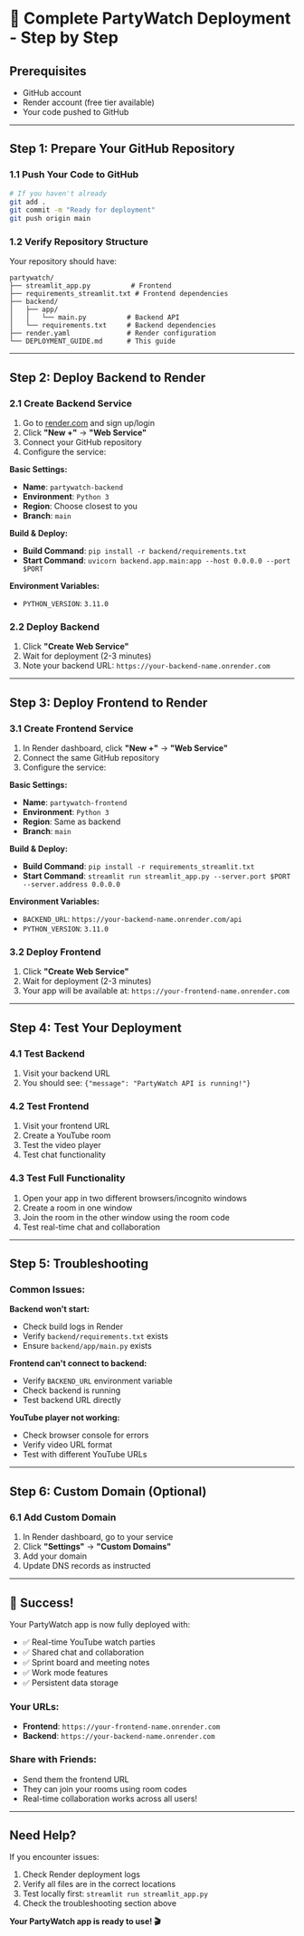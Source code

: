 # 🚀 Complete PartyWatch Deployment - Step by Step

## **Prerequisites**
- GitHub account
- Render account (free tier available)
- Your code pushed to GitHub

---

## **Step 1: Prepare Your GitHub Repository**

### 1.1 Push Your Code to GitHub
```bash
# If you haven't already
git add .
git commit -m "Ready for deployment"
git push origin main
```

### 1.2 Verify Repository Structure
Your repository should have:
```
partywatch/
├── streamlit_app.py          # Frontend
├── requirements_streamlit.txt # Frontend dependencies
├── backend/
│   ├── app/
│   │   └── main.py          # Backend API
│   └── requirements.txt     # Backend dependencies
├── render.yaml              # Render configuration
└── DEPLOYMENT_GUIDE.md      # This guide
```

---

## **Step 2: Deploy Backend to Render**

### 2.1 Create Backend Service
1. Go to [render.com](https://render.com) and sign up/login
2. Click **"New +"** → **"Web Service"**
3. Connect your GitHub repository
4. Configure the service:

**Basic Settings:**
- **Name**: `partywatch-backend`
- **Environment**: `Python 3`
- **Region**: Choose closest to you
- **Branch**: `main`

**Build & Deploy:**
- **Build Command**: `pip install -r backend/requirements.txt`
- **Start Command**: `uvicorn backend.app.main:app --host 0.0.0.0 --port $PORT`

**Environment Variables:**
- `PYTHON_VERSION`: `3.11.0`

### 2.2 Deploy Backend
1. Click **"Create Web Service"**
2. Wait for deployment (2-3 minutes)
3. Note your backend URL: `https://your-backend-name.onrender.com`

---

## **Step 3: Deploy Frontend to Render**

### 3.1 Create Frontend Service
1. In Render dashboard, click **"New +"** → **"Web Service"**
2. Connect the same GitHub repository
3. Configure the service:

**Basic Settings:**
- **Name**: `partywatch-frontend`
- **Environment**: `Python 3`
- **Region**: Same as backend
- **Branch**: `main`

**Build & Deploy:**
- **Build Command**: `pip install -r requirements_streamlit.txt`
- **Start Command**: `streamlit run streamlit_app.py --server.port $PORT --server.address 0.0.0.0`

**Environment Variables:**
- `BACKEND_URL`: `https://your-backend-name.onrender.com/api`
- `PYTHON_VERSION`: `3.11.0`

### 3.2 Deploy Frontend
1. Click **"Create Web Service"**
2. Wait for deployment (2-3 minutes)
3. Your app will be available at: `https://your-frontend-name.onrender.com`

---

## **Step 4: Test Your Deployment**

### 4.1 Test Backend
1. Visit your backend URL
2. You should see: `{"message": "PartyWatch API is running!"}`

### 4.2 Test Frontend
1. Visit your frontend URL
2. Create a YouTube room
3. Test the video player
4. Test chat functionality

### 4.3 Test Full Functionality
1. Open your app in two different browsers/incognito windows
2. Create a room in one window
3. Join the room in the other window using the room code
4. Test real-time chat and collaboration

---

## **Step 5: Troubleshooting**

### Common Issues:

**Backend won't start:**
- Check build logs in Render
- Verify `backend/requirements.txt` exists
- Ensure `backend/app/main.py` exists

**Frontend can't connect to backend:**
- Verify `BACKEND_URL` environment variable
- Check backend is running
- Test backend URL directly

**YouTube player not working:**
- Check browser console for errors
- Verify video URL format
- Test with different YouTube URLs

---

## **Step 6: Custom Domain (Optional)**

### 6.1 Add Custom Domain
1. In Render dashboard, go to your service
2. Click **"Settings"** → **"Custom Domains"**
3. Add your domain
4. Update DNS records as instructed

---

## **🎉 Success!**

Your PartyWatch app is now fully deployed with:
- ✅ Real-time YouTube watch parties
- ✅ Shared chat and collaboration
- ✅ Sprint board and meeting notes
- ✅ Work mode features
- ✅ Persistent data storage

### **Your URLs:**
- **Frontend**: `https://your-frontend-name.onrender.com`
- **Backend**: `https://your-backend-name.onrender.com`

### **Share with Friends:**
- Send them the frontend URL
- They can join your rooms using room codes
- Real-time collaboration works across all users!

---

## **Need Help?**

If you encounter issues:
1. Check Render deployment logs
2. Verify all files are in the correct locations
3. Test locally first: `streamlit run streamlit_app.py`
4. Check the troubleshooting section above

**Your PartyWatch app is ready to use! 🎬** 
